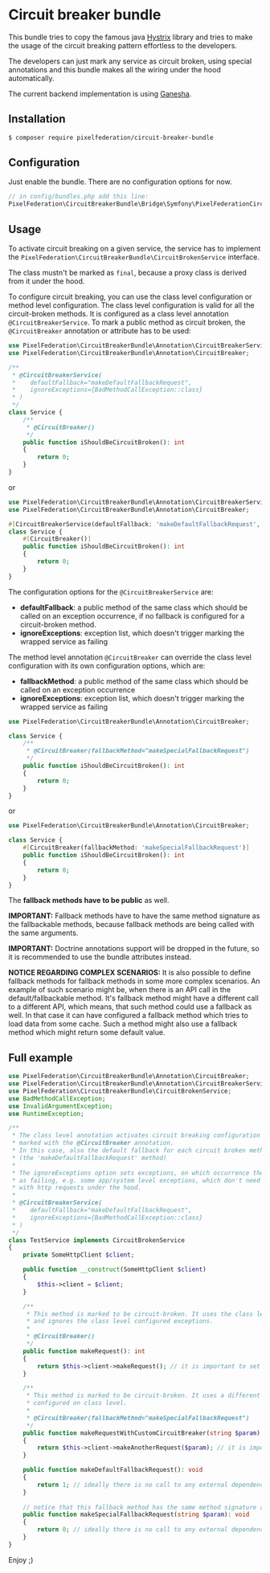 # Circuit breaker bundle

This bundle tries to copy the famous java [Hystrix](https://github.com/Netflix/Hystrix) library 
and tries to make the usage of the circuit breaking pattern effortless to the developers. 

The developers can just mark any service as circuit broken, using special annotations 
and this bundle makes all the wiring under the hood automatically.

The current backend implementation is using [Ganesha](https://github.com/ackintosh/ganesha).

## Installation

```bash
$ composer require pixelfederation/circuit-breaker-bundle
```

## Configuration

Just enable the bundle. There are no configuration options for now.

```php
// in config/bundles.php add this line:
PixelFederation\CircuitBreakerBundle\Bridge\Symfony\PixelFederationCircuitBreakerBundle::class
```

## Usage

To activate circuit breaking on a given service, the service has to implement 
the `PixelFederation\CircuitBreakerBundle\CircuitBrokenService` interface.

The class mustn't be marked as `final`, because a proxy class is derived from it under the hood.

To configure circuit breaking, you can use the class level configuration or method level configuration.
The class level configuration is valid for all the circuit-broken methods.
It is configured as a class level annotation `@CircuitBreakerService`. To mark a public method as circuit broken, 
the `@CircuitBreaker` annotation or attribute has to be used:

```php
use PixelFederation\CircuitBreakerBundle\Annotation\CircuitBreakerService;
use PixelFederation\CircuitBreakerBundle\Annotation\CircuitBreaker;

/**
 * @CircuitBreakerService(
 *    defaultFallback="makeDefaultFallbackRequest", 
 *    ignoreExceptions={BadMethodCallException::class}
 * )
 */
class Service {
    /**
     * @CircuitBreaker() 
     */
    public function iShouldBeCircuitBroken(): int
    {
        return 0;
    }
}
```

or 

```php
use PixelFederation\CircuitBreakerBundle\Annotation\CircuitBreakerService;
use PixelFederation\CircuitBreakerBundle\Annotation\CircuitBreaker;

#[CircuitBreakerService(defaultFallback: 'makeDefaultFallbackRequest', ignoreExceptions: [BadMethodCallException::class])]
class Service {
    #[CircuitBreaker()]
    public function iShouldBeCircuitBroken(): int
    {
        return 0;
    }
}
```

The configuration options for the `@CircuitBreakerService` are:
- **defaultFallback**: a public method of the same class which should be called on an exception occurrence, 
if no fallback is configured for a circuit-broken method.
- **ignoreExceptions**: exception list, which doesn't trigger marking the wrapped service as failing

The method level annotation `@CircuitBreaker` can override the class level configuration 
with its own configuration options, which are:
- **fallbackMethod**: a public method of the same class which should be called on an exception occurrence
- **ignoreExceptions**: exception list, which doesn't trigger marking the wrapped service as failing

```php
use PixelFederation\CircuitBreakerBundle\Annotation\CircuitBreaker;

class Service {
    /**
     * @CircuitBreaker(fallbackMethod="makeSpecialFallbackRequest") 
     */
    public function iShouldBeCircuitBroken(): int
    {
        return 0;
    }
}
```

or 

```php
use PixelFederation\CircuitBreakerBundle\Annotation\CircuitBreaker;

class Service {
    #[CircuitBreaker(fallbackMethod: 'makeSpecialFallbackRequest')]
    public function iShouldBeCircuitBroken(): int
    {
        return 0;
    }
}
```

The **fallback methods have to be public** as well.

**IMPORTANT:** Fallback methods have to have the same method signature as the fallbackable methods, because fallback
methods are being called with the same arguments.

**IMPORTANT:** Doctrine annotations support will be dropped in the future, so it is recommended to use the bundle
attributes instead.

**NOTICE REGARDING COMPLEX SCENARIOS:** It is also possible to define fallback methods for fallback methods 
in some more complex scenarios. An example of such scenario might be, when there is an API call in the default/fallbackable
method. It's fallback method might have a different call to a different API, which means, that such method could use 
a fallback as well. In that case it can have configured a fallback method which tries to load data from some cache.
Such a method might also use a fallback method which might return some default value.

## Full example

```php
use PixelFederation\CircuitBreakerBundle\Annotation\CircuitBreaker;
use PixelFederation\CircuitBreakerBundle\Annotation\CircuitBreakerService;
use PixelFederation\CircuitBreakerBundle\CircuitBrokenService;
use BadMethodCallException;
use InvalidArgumentException;
use RuntimeException;

/**
 * The class level annotation activates circuit breaking configuration on methods
 * marked with the @CircuitBreaker annotation.
 * In this case, also the default fallback for each circuit broken method is configured
 * (the 'makeDefaultFallbackRequest' method)
 * 
 * The ignoreExceptions option sets exceptions, on which occurrence the service won't be marked
 * as failing, e.g. some app/system level exceptions, which don't need to have to do anything 
 * with http requests under the hood.
 * 
 * @CircuitBreakerService(
 *    defaultFallback="makeDefaultFallbackRequest", 
 *    ignoreExceptions={BadMethodCallException::class}
 * )
 */
class TestService implements CircuitBrokenService
{
    private SomeHttpClient $client;

    public function __construct(SomeHttpClient $client)
    {
        $this->client = $client;
    }

    /**
     * This method is marked to be circuit-broken. It uses the class level configured fallback
     * and ignores the class level configured exceptions. 
     * 
     * @CircuitBreaker()
     */
    public function makeRequest(): int
    {
        return $this->client->makeRequest(); // it is important to set http timeouts here
    }

    /**
     * This method is marked to be circuit-broken. It uses a different fallback, not the one
     * configured on class level.
     * 
     * @CircuitBreaker(fallbackMethod="makeSpecialFallbackRequest")
     */
    public function makeRequestWithCustomCircuitBreaker(string $param): int
    {
        return $this->client->makeAnotherRequest($param); // it is important to set http timeouts here
    }

    public function makeDefaultFallbackRequest(): void
    {
        return 1; // ideally there is no call to any external dependency in the fallback method
    }
    
    // notice that this fallback method has the same method signature as the method makeRequestWithCustomCircuitBreaker
    public function makeSpecialFallbackRequest(string $param): void
    {
        return 0; // ideally there is no call to any external dependency in the fallback method
    }
}
```

Enjoy ;)
